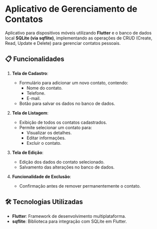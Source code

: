 # Aplicativo de Gerenciamento de Contatos

Aplicativo para dispositivos móveis utilizando **Flutter** e o banco de dados local **SQLite (via sqflite)**, implementando as operações de CRUD (Create, Read, Update e Delete) para gerenciar contatos pessoais.

## 📋 Funcionalidades

1. **Tela de Cadastro**:
   - Formulário para adicionar um novo contato, contendo:
     - Nome do contato.
     - Telefone.
     - E-mail.
   - Botão para salvar os dados no banco de dados.

2. **Tela de Listagem**:
   - Exibição de todos os contatos cadastrados.
   - Permite selecionar um contato para:
     - Visualizar os detalhes.
     - Editar informações.
     - Excluir o contato.

3. **Tela de Edição**:
   - Edição dos dados do contato selecionado.
   - Salvamento das alterações no banco de dados.

4. **Funcionalidade de Exclusão**:
   - Confirmação antes de remover permanentemente o contato.

## 🛠️ Tecnologias Utilizadas

- **Flutter**: Framework de desenvolvimento multiplataforma.
- **sqflite**: Biblioteca para integração com SQLite em Flutter.

<!-- ## 🎨 Capturas de Tela

- **Tela de Cadastro**:
![Tela de Cadastro](screenshots/cadastro.png)

- **Tela de Listagem**:
![Tela de Listagem](screenshots/listagem.png)

- **Tela de Edição**:
![Tela de Edição](screenshots/edicao.png) -->